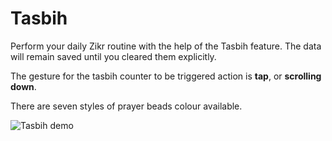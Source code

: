 # Tasbih

Perform your daily Zikr routine with the help of the Tasbih feature. The data will remain saved until you cleared them explicitly.

The gesture for the tasbih counter to be triggered action is **tap**, or **scrolling down**.

There are seven styles of prayer beads colour available.

![Tasbih demo](/img/features/tasbih/tasbih-demo.gif)
